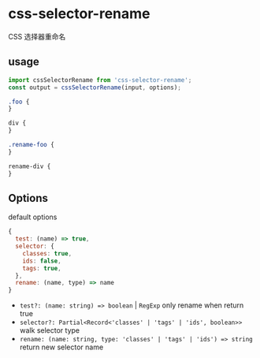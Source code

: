 # css-selector-rename

CSS 选择器重命名

## usage

```js
import cssSelectorRename from 'css-selector-rename';
const output = cssSelectorRename(input, options);
```

```css
.foo {
}

div {
}
```

```css
.rename-foo {
}

rename-div {
}
```

## Options

default options

```js
{
  test: (name) => true,
  selector: {
    classes: true,
    ids: false,
    tags: true,
  },
  rename: (name, type) => name
}
```

- `test?: (name: string) => boolean` | `RegExp` only rename when return true
- `selector?: Partial<Record<'classes' | 'tags' | 'ids', boolean>>` walk selector type
- `rename: (name: string, type: 'classes' | 'tags' | 'ids') => string` return new selector name
